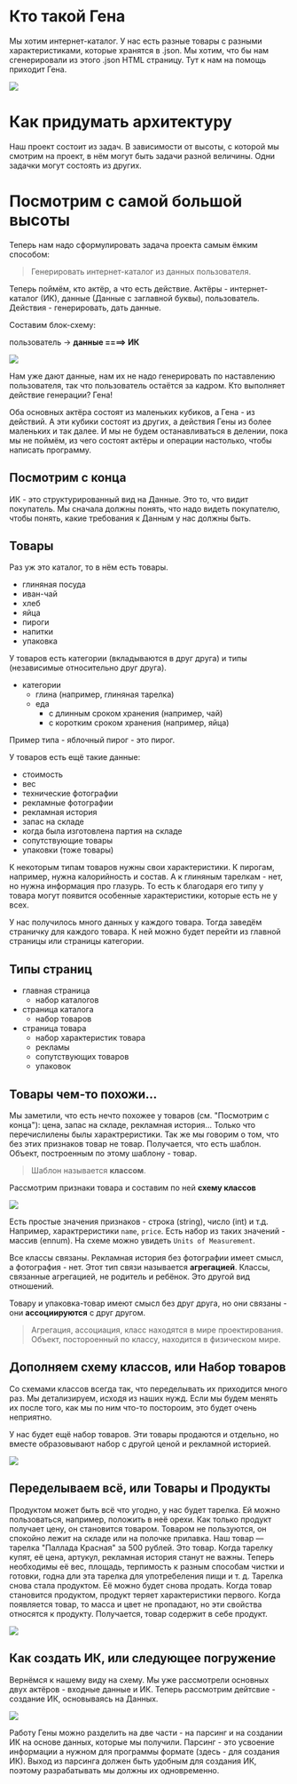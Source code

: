 # Кто такой Гена
Мы хотим интернет-каталог. У нас есть разные товары с разными характеристиками, которые хранятся в .json. Мы хотим, что бы нам сгенерировали из этого .json HTML страницу. Тут к нам на помощь приходит Гена.

<img src="../images/genaGena/genaGena_0.png">

# Как придумать архитектуру
Наш проект состоит из задач. В зависимости от высоты, с которой мы смотрим на проект, в нём могут быть задачи разной величины. Одни задачки могут состоять из других.

# Посмотрим с самой большой высоты
Теперь нам надо сформулировать задача проекта самым ёмким способом:
> Генерировать интернет-каталог из данных пользователя.

Теперь поймём, кто актёр, а что есть действие. Актёры - интернет-каталог (ИК), данные (Данные с заглавной буквы), пользователь. Действия - генерировать, дать данные.

Составим блок-схему:

пользователь -> **данные ====> ИК**

<img src="../images/genaGena/genaGena_1.png">

Нам уже дают данные, нам их не надо генерировать по наставлению пользователя, так что пользователь остаётся за кадром.
Кто выполняет действие генерации? Гена!

Оба основных актёра состоят из маленьких кубиков, а Гена - из действий. А эти кубики состоят из других, а действия Гены из более маленьких и так далее. И мы не будем останавливаться в делении, пока мы не поймём, из чего состоят актёры и операции настолько, чтобы написать программу.

## Посмотрим с конца
ИК - это структурированный вид на Данные. Это то, что видит покупатель. Мы сначала должны понять, что надо видеть покупателю, чтобы понять, какие требования к Данным у нас должны быть. 
## Товары
Раз уж это каталог, то в нём есть товары.

- глиняная посуда
- иван-чай
- хлеб
- яйца
- пироги
- напитки
- упаковка

У товаров есть категории (вкладываются в друг друга) и типы (независимые относительно друг друга).

- категории
  - глина (например, глиняная тарелка)
  - еда
    - с длинным сроком хранения (например, чай)
    - с коротким сроком хранения (например, яйца)

Пример типа - яблочный пирог - это пирог.

У товаров есть ещё такие данные:
 - стоимость
 - вес
 - технические фотографии
 - рекламные фотографии
 - рекламная история
 - запас на складе
 - когда была изготовлена партия на складе
 - сопутствующие товары
 - упаковки (тоже товары)

К некоторым типам товаров нужны свои характеристики. К пирогам, например, нужна калорийность и состав. А к глиняным тарелкам - нет, но нужна информация про глазурь. То есть к благодаря его типу у товара могут появится особенные характеристики, которые есть не у всех.

У нас получилось много данных у каждого товара. Тогда заведём страничку для каждого товара. К ней можно будет перейти из главной страницы или страницы категории.

## Типы страниц
- главная страница
  - набор каталогов
- страница каталога
  - набор товаров 
- страница товара   
  - набор характеристик товара
  - рекламы
  - сопутствующих товаров
  - упаковок
 
## Товары чем-то похожи...
Мы заметили, что есть нечто похожее у товаров (см. "Посмотрим с конца"): цена, запас на складе, рекламная история... Только что перечислилены былы характреристики. Так же мы говорим о том, что без этих признаков товар не товар. Получается, что есть шаблон. Объект, построенным по этому шаблону - товар.

>Шаблон называется **классом**.

Рассмотрим признаки товара и составим по ней **схему классов**

<img src="../images/modeling/class_product_0.png">

Есть простые значения признаков - строка (string), число (int) и т.д. Например, характреристики `name`, `price`. Есть набор из таких значений - массив (ennum). На схеме можно увидеть `Units of Measurement`.

Все классы связаны. Рекламная история без фотографии имеет смысл, а фотография - нет. Этот тип связи называется **агрегацией**. Классы, связанные агрегацией, не родитель и ребёнок. Это другой вид отношений.

Товару и упаковка-товар имеют смысл без друг друга, но они связаны - они **ассоциируются** с друг другом.

>Агрегация, ассоциация, класс находятся в мире проектирования. Объект, постороенный по классу, находится в физическом мире.

## Дополняем схему классов, или Набор товаров
Со схемами классов всегда так, что переделывать их приходится много раз. Мы детализируем, исходя из наших нужд. Если мы будем менять их после того, как мы по ним что-то постороим, это будет очень неприятно.

У нас будет ещё набор товаров. Эти товары продаются и отдельно, но вместе образовывают набор с другой ценой и рекламной историей.

<img src="../images/modeling/class_product_1.png">

## Переделываем всё, или Товары и Продукты

Продуктом может быть всё что угодно, у нас будет тарелка. Ей можно пользоваться, например, положить в неё орехи. Как только продукт получает цену, он становится товаром. Товаром не пользуются, он спокойно лежит на складе или на полочке прилавка. Наш товар — тарелка "Паллада Красная" за 500 рублей. Это товар. Когда тарелку купят, её цена, артукул, рекламная история станут не важны. Теперь необходимы её вес, площадь, терпимость к разным способам чистки и готовки, годна дли эта тарелка для употребеления пищи и т. д. Тарелка снова стала продуктом. Её можно будет снова продать. Когда товар становится продуктом, продукт теряет характеристики первого. Когда появляется товар, то масса и цвет не пропадают, но эти свойства относятся к продукту. Получается, товар содержит в себе продукт.

<img src="../images/modeling/class_product_2.png">

## Как создать ИК, или следующее погружение

Вернёмся к нашему виду на схему. Мы уже рассмотрели основных двух актёров - входные данные и ИК. Теперь рассмотрим дейтсвие - создание ИК, основываясь на Данных.

<img src="../images/genaGena/genaGena_1.png">

Работу Гены можно разделить на две части - на парсинг и на создании ИК на основе данных, которые мы получили. Парсинг - это усвоение информации а нужном для программы формате (здесь - для создания ИК). Выход из парсинга должен быть удобным для создания ИК, поэтому разрабатывать мы должны их одновременно.
